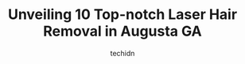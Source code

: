 ---
layout: ampstory
image: https://i0.wp.com/?resize=640,853
author: techidn
featured: false
description: Discover the impressive array of Laser Hair Removal options in Augusta GA, where you can find 10 of the largest Laser Hair Removal establishments in the area. From renowned classics to hidde
title: Unveiling 10 Top-notch Laser Hair Removal in Augusta GA
cover:
   title: Unveiling 10 Top-notch Laser Hair Removal in Augusta GA
   subtitle: Rickpate
   background: 

pages: 
 - layout: thirds
   top: <h1>#1 Brazilian Wax and Spa by Claudia</h1>
   bottom: "<p>Monique was absolutely amazing! I was a little nervous because Ive only been to one other spa. She puts you in a complete sense of comfort with no judgement to plus size</p>"
   background: https://images.unsplash.com/photo-1533735380053-eb8d0759b24a?ixlib=rb-4.0.3&ixid=MnwxMjA3fDB8MHxwaG90by1wYWdlfHx8fGVufDB8fHx8&auto=format&fit=crop&w=640&h=853&q=80
   backgroundblur: true
 - layout: thirds
   top: <h1>#2 Augusta Plastic Surgery</h1>
   bottom: "<p>All I can say is this place is terrible. I have seen staff in consultation and have actually seen BOTH doctors at two different times and they BOTH scare me. They were ru</p>"
   background: https://images.unsplash.com/photo-1591393223703-56fe1347ac62?ixlib=rb-4.0.3&ixid=MnwxMjA3fDB8MHxwaG90by1wYWdlfHx8fGVufDB8fHx8&auto=format&fit=crop&w=640&h=853&q=80
   cta:
      link: https://www.depkes.org/blog/unveiling-10-top-notch-laser-hair-removal-in-augusta-ga/
      text: Unveiling 10 Top-notch Laser Hair Removal in Augusta GA
 - layout: thirds
   top: <h1>#3 7 Seas Medical Spa</h1>
   bottom: "<p>826 Cabela Dr Suite 1, Augusta, GA 30909, United States</p>"
   background: https://images.unsplash.com/photo-1615749413727-825b59a857b5?ixlib=rb-4.0.3&ixid=MnwxMjA3fDB8MHxwaG90by1wYWdlfHx8fGVufDB8fHx8&auto=format&fit=crop&w=640&h=853&q=80
   cta:
      link: https://www.depkes.org/blog/unveiling-10-top-notch-laser-hair-removal-in-augusta-ga/
      text: Unveiling 10 Top-notch Laser Hair Removal in Augusta GA
 - layout: thirds
   top: <h1>#4 Southern Vanity Medical Spa</h1>
   bottom: "<p>4150 Washington Rd Suite 6, Evans, GA 30809, United States</p>"
   background: https://images.unsplash.com/photo-1618556658017-fd9c732d1360?ixlib=rb-4.0.3&ixid=MnwxMjA3fDB8MHxwaG90by1wYWdlfHx8fGVufDB8fHx8&auto=format&fit=crop&w=640&h=853&q=80
   cta:
      link: https://www.depkes.org/blog/unveiling-10-top-notch-laser-hair-removal-in-augusta-ga/
      text: Unveiling 10 Top-notch Laser Hair Removal in Augusta GA
 - layout: thirds
   top: <h1>#5 Milan Laser Hair Removal</h1>
   bottom: "<p>253 Robert C Daniel Jr Pkwy Ste B, Augusta, GA 30909, United States</p>"
   background: https://images.unsplash.com/photo-1553949345-eb786bb3f7ba?ixlib=rb-4.0.3&ixid=MnwxMjA3fDB8MHxwaG90by1wYWdlfHx8fGVufDB8fHx8&auto=format&fit=crop&w=640&h=853&q=80
   cta:
      link: https://www.depkes.org/blog/unveiling-10-top-notch-laser-hair-removal-in-augusta-ga/
      text: Unveiling 10 Top-notch Laser Hair Removal in Augusta GA
 - layout: thirds
   top: <h1>#6 Aesthetic Essentials of Augusta, LLC</h1>
   bottom: "<p>1220 George C Wilson Dr suite c, Augusta, GA 30909, United States</p>"
   background: https://images.unsplash.com/photo-1595364397663-fca4f075d796?ixlib=rb-4.0.3&ixid=MnwxMjA3fDB8MHxwaG90by1wYWdlfHx8fGVufDB8fHx8&auto=format&fit=crop&w=640&h=853&q=80
   cta:
      link: https://www.depkes.org/blog/unveiling-10-top-notch-laser-hair-removal-in-augusta-ga/
      text: Unveiling 10 Top-notch Laser Hair Removal in Augusta GA
 - layout: thirds
   top: <h1>#7 New Skin Medical Spa</h1>
   bottom: "<p>New Skin Medical Spa, 501 Blackburn Dr, Augusta, GA 30907, United States</p>"
   background: https://images.unsplash.com/photo-1567360425618-1594206637d2?ixlib=rb-4.0.3&ixid=MnwxMjA3fDB8MHxwaG90by1wYWdlfHx8fGVufDB8fHx8&auto=format&fit=crop&w=640&h=853&q=80
   cta:
      link: https://www.depkes.org/blog/unveiling-10-top-notch-laser-hair-removal-in-augusta-ga/
      text: Unveiling 10 Top-notch Laser Hair Removal in Augusta GA
 - layout: thirds
   middle: Continue reading...
   background: https://images.unsplash.com/photo-1609083590460-7b8cc0ca65f8?ixlib=rb-4.0.3&ixid=MnwxMjA3fDB8MHxwaG90by1wYWdlfHx8fGVufDB8fHx8&auto=format&fit=crop&w=640&h=853&q=80
   cta:
      link: https://www.depkes.org/blog/unveiling-10-top-notch-laser-hair-removal-in-augusta-ga/
      text: Unveiling 10 Top-notch Laser Hair Removal in Augusta GA
      
---